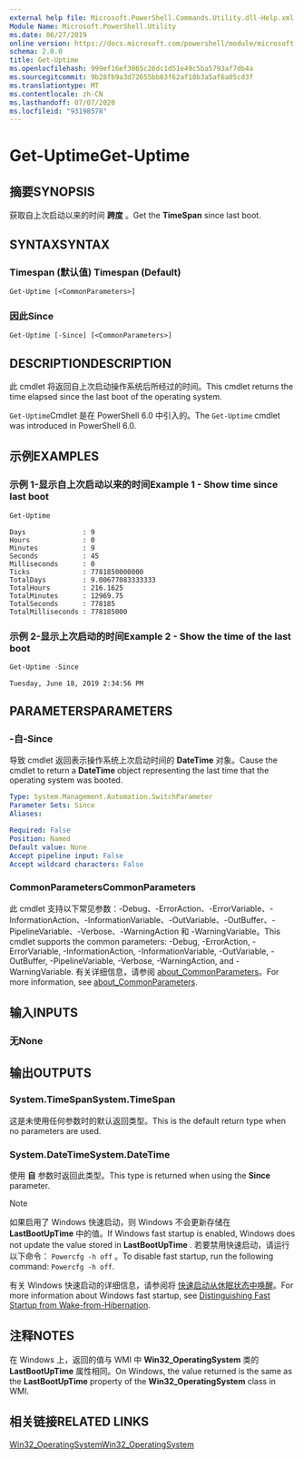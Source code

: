 ```yaml
---
external help file: Microsoft.PowerShell.Commands.Utility.dll-Help.xml
Module Name: Microsoft.PowerShell.Utility
ms.date: 06/27/2019
online version: https://docs.microsoft.com/powershell/module/microsoft.powershell.utility/get-uptime?view=powershell-6&WT.mc_id=ps-gethelp
schema: 2.0.0
title: Get-Uptime
ms.openlocfilehash: 999ef16ef3065c26dc1d51e49c5ba5793af7db4a
ms.sourcegitcommit: 9b28fb9a3d72655bb63f62af18b3a5af6a05cd3f
ms.translationtype: MT
ms.contentlocale: zh-CN
ms.lasthandoff: 07/07/2020
ms.locfileid: "93198578"
---
```

# <span data-ttu-id="978d0-102">Get-Uptime</span><span class="sxs-lookup"><span data-stu-id="978d0-102">Get-Uptime</span></span>

## <span data-ttu-id="978d0-103">摘要</span><span class="sxs-lookup"><span data-stu-id="978d0-103">SYNOPSIS</span></span>
<span data-ttu-id="978d0-104">获取自上次启动以来的时间 **跨度** 。</span><span class="sxs-lookup"><span data-stu-id="978d0-104">Get the **TimeSpan** since last boot.</span></span>

## <span data-ttu-id="978d0-105">SYNTAX</span><span class="sxs-lookup"><span data-stu-id="978d0-105">SYNTAX</span></span>

### <span data-ttu-id="978d0-106">Timespan (默认值) </span><span class="sxs-lookup"><span data-stu-id="978d0-106">Timespan (Default)</span></span>

```
Get-Uptime [<CommonParameters>]
```

### <span data-ttu-id="978d0-107">因此</span><span class="sxs-lookup"><span data-stu-id="978d0-107">Since</span></span>

```
Get-Uptime [-Since] [<CommonParameters>]
```

## <span data-ttu-id="978d0-108">DESCRIPTION</span><span class="sxs-lookup"><span data-stu-id="978d0-108">DESCRIPTION</span></span>

<span data-ttu-id="978d0-109">此 cmdlet 将返回自上次启动操作系统后所经过的时间。</span><span class="sxs-lookup"><span data-stu-id="978d0-109">This cmdlet returns the time elapsed since the last boot of the operating system.</span></span>

<span data-ttu-id="978d0-110">`Get-Uptime`Cmdlet 是在 PowerShell 6.0 中引入的。</span><span class="sxs-lookup"><span data-stu-id="978d0-110">The `Get-Uptime` cmdlet was introduced in PowerShell 6.0.</span></span>

## <span data-ttu-id="978d0-111">示例</span><span class="sxs-lookup"><span data-stu-id="978d0-111">EXAMPLES</span></span>

### <span data-ttu-id="978d0-112">示例 1-显示自上次启动以来的时间</span><span class="sxs-lookup"><span data-stu-id="978d0-112">Example 1 - Show time since last boot</span></span>

```powershell
Get-Uptime
```

```Output
Days              : 9
Hours             : 0
Minutes           : 9
Seconds           : 45
Milliseconds      : 0
Ticks             : 7781850000000
TotalDays         : 9.00677083333333
TotalHours        : 216.1625
TotalMinutes      : 12969.75
TotalSeconds      : 778185
TotalMilliseconds : 778185000
```

### <span data-ttu-id="978d0-113">示例 2-显示上次启动的时间</span><span class="sxs-lookup"><span data-stu-id="978d0-113">Example 2 - Show the time of the last boot</span></span>

```powershell
Get-Uptime -Since
```

```Output
Tuesday, June 18, 2019 2:34:56 PM
```

## <span data-ttu-id="978d0-114">PARAMETERS</span><span class="sxs-lookup"><span data-stu-id="978d0-114">PARAMETERS</span></span>

### <span data-ttu-id="978d0-115">-自</span><span class="sxs-lookup"><span data-stu-id="978d0-115">-Since</span></span>

<span data-ttu-id="978d0-116">导致 cmdlet 返回表示操作系统上次启动时间的 **DateTime** 对象。</span><span class="sxs-lookup"><span data-stu-id="978d0-116">Cause the cmdlet to return a **DateTime** object representing the last time that the operating system was booted.</span></span>

```yaml
Type: System.Management.Automation.SwitchParameter
Parameter Sets: Since
Aliases:

Required: False
Position: Named
Default value: None
Accept pipeline input: False
Accept wildcard characters: False
```

### <span data-ttu-id="978d0-117">CommonParameters</span><span class="sxs-lookup"><span data-stu-id="978d0-117">CommonParameters</span></span>

<span data-ttu-id="978d0-118">此 cmdlet 支持以下常见参数：-Debug、-ErrorAction、-ErrorVariable、-InformationAction、-InformationVariable、-OutVariable、-OutBuffer、-PipelineVariable、-Verbose、-WarningAction 和 -WarningVariable。</span><span class="sxs-lookup"><span data-stu-id="978d0-118">This cmdlet supports the common parameters: -Debug, -ErrorAction, -ErrorVariable, -InformationAction, -InformationVariable, -OutVariable, -OutBuffer, -PipelineVariable, -Verbose, -WarningAction, and -WarningVariable.</span></span> <span data-ttu-id="978d0-119">有关详细信息，请参阅 [about_CommonParameters](https://go.microsoft.com/fwlink/?LinkID=113216)。</span><span class="sxs-lookup"><span data-stu-id="978d0-119">For more information, see [about_CommonParameters](https://go.microsoft.com/fwlink/?LinkID=113216).</span></span>

## <span data-ttu-id="978d0-120">输入</span><span class="sxs-lookup"><span data-stu-id="978d0-120">INPUTS</span></span>

### <span data-ttu-id="978d0-121">无</span><span class="sxs-lookup"><span data-stu-id="978d0-121">None</span></span>

## <span data-ttu-id="978d0-122">输出</span><span class="sxs-lookup"><span data-stu-id="978d0-122">OUTPUTS</span></span>

### <span data-ttu-id="978d0-123">System.TimeSpan</span><span class="sxs-lookup"><span data-stu-id="978d0-123">System.TimeSpan</span></span>

<span data-ttu-id="978d0-124">这是未使用任何参数时的默认返回类型。</span><span class="sxs-lookup"><span data-stu-id="978d0-124">This is the default return type when no parameters are used.</span></span>

### <span data-ttu-id="978d0-125">System.DateTime</span><span class="sxs-lookup"><span data-stu-id="978d0-125">System.DateTime</span></span>

<span data-ttu-id="978d0-126">使用 **自** 参数时返回此类型。</span><span class="sxs-lookup"><span data-stu-id="978d0-126">This type is returned when using the **Since** parameter.</span></span>

> [!NOTE]
> <span data-ttu-id="978d0-127">如果启用了 Windows 快速启动，则 Windows 不会更新存储在 **LastBootUpTime** 中的值。</span><span class="sxs-lookup"><span data-stu-id="978d0-127">If Windows fast startup is enabled, Windows does not update the value stored in **LastBootUpTime** .</span></span> <span data-ttu-id="978d0-128">若要禁用快速启动，请运行以下命令： `Powercfg -h off` 。</span><span class="sxs-lookup"><span data-stu-id="978d0-128">To disable fast startup, run the following command: `Powercfg -h off`.</span></span>
>
> <span data-ttu-id="978d0-129">有关 Windows 快速启动的详细信息，请参阅将 [快速启动从休眠状态中唤醒](/windows-hardware/drivers/kernel/distinguishing-fast-startup-from-wake-from-hibernation)。</span><span class="sxs-lookup"><span data-stu-id="978d0-129">For more information about Windows fast startup, see [Distinguishing Fast Startup from Wake-from-Hibernation](/windows-hardware/drivers/kernel/distinguishing-fast-startup-from-wake-from-hibernation).</span></span>

## <span data-ttu-id="978d0-130">注释</span><span class="sxs-lookup"><span data-stu-id="978d0-130">NOTES</span></span>

<span data-ttu-id="978d0-131">在 Windows 上，返回的值与 WMI 中 **Win32_OperatingSystem** 类的 **LastBootUpTime** 属性相同。</span><span class="sxs-lookup"><span data-stu-id="978d0-131">On Windows, the value returned is the same as the **LastBootUpTime** property of the **Win32_OperatingSystem** class in WMI.</span></span>

## <span data-ttu-id="978d0-132">相关链接</span><span class="sxs-lookup"><span data-stu-id="978d0-132">RELATED LINKS</span></span>

[<span data-ttu-id="978d0-133">Win32_OperatingSystem</span><span class="sxs-lookup"><span data-stu-id="978d0-133">Win32_OperatingSystem</span></span>](/windows/win32/cimwin32prov/win32-operatingsystem#properties)
